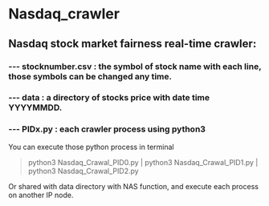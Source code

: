# Nasdaq_crawler

## Nasdaq stock market fairness real-time crawler: 

### --- stocknumber.csv : the symbol of stock name with each line,  those symbols can be changed any time. 
### --- data : a directory of stocks price with date time YYYYMMDD. 
### --- PIDx.py : each crawler process using python3 

You can execute those python process in terminal 
 > python3 Nasdaq_Crawal_PID0.py | python3 Nasdaq_Crawal_PID1.py | python3 Nasdaq_Crawal_PID2.py
 
 Or shared with data directory with NAS function, and execute each process on another IP node. 
 
